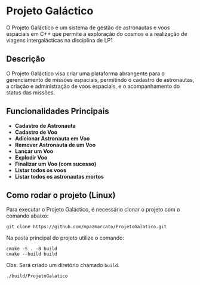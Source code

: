 # Projeto Galáctico
O Projeto Galáctico é um sistema de gestão de astronautas e voos espaciais em C++ que permite a exploração do cosmos e a realização de viagens intergalácticas na disciplina de LP1

## Descrição

O Projeto Galáctico visa criar uma plataforma abrangente para o gerenciamento de missões espaciais, permitindo o cadastro de astronautas, a criação e administração de voos espaciais, e o acompanhamento do status das missões.
## Funcionalidades Principais
- **Cadastro de Astronauta**
- **Cadastro de Voo**
- **Adicionar Astronauta em Voo**
- **Remover Astronauta de um Voo**
- **Lançar um Voo**
- **Explodir Voo**
- **Finalizar um Voo (com sucesso)**
- **Listar todos os voos**
- **Listar todos os astronautas mortos**
  
## Como rodar o projeto (Linux)
Para executar o Projeto Galáctico, é necessário clonar o projeto com o comando abaixo:
```
git clone https://github.com/mpazmarcato/ProjetoGalatico.git
```

Na pasta principal do projeto utilize o comando:
```
cmake -S . -B build
cmake --build build
```
Obs: Será criado um diretório chamado `build`.
```
./build/ProjetoGalatico
```
